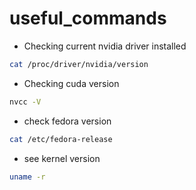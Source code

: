 # useful_commands

- Checking current nvidia driver installed

```bash
cat /proc/driver/nvidia/version
```

- Checking cuda version

```bash
nvcc -V
```
- check fedora version

```bash
cat /etc/fedora-release
```

- see kernel version

```bash
uname -r
```

